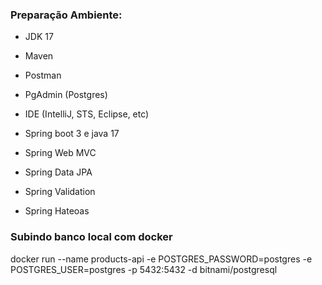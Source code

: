 ### Preparação Ambiente:
- JDK 17
- Maven
- Postman
- PgAdmin (Postgres)
- IDE (IntelliJ, STS, Eclipse, etc)


- Spring boot 3 e java 17
- Spring Web MVC
- Spring Data JPA
- Spring Validation
- Spring Hateoas

### Subindo banco local com docker
 docker run --name products-api -e POSTGRES_PASSWORD=postgres -e POSTGRES_USER=postgres -p 5432:5432 -d bitnami/postgresql
